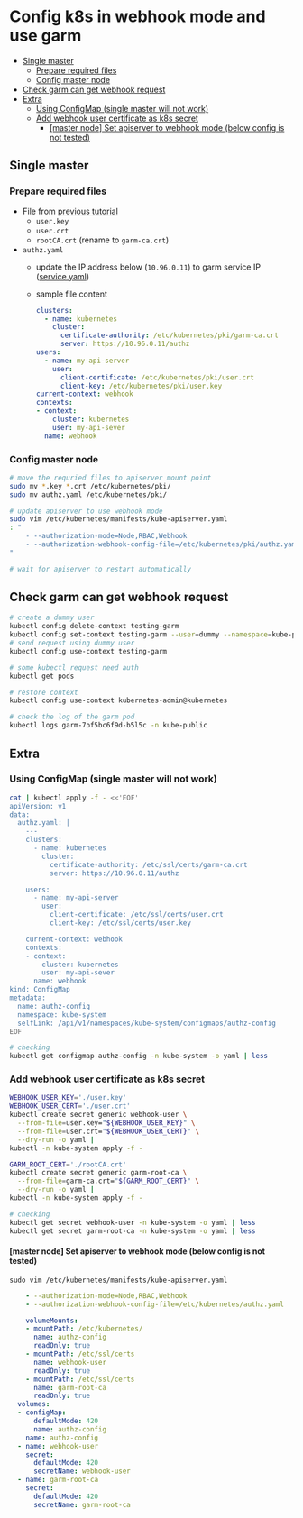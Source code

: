 # Config k8s in webhook mode and use garm

<!-- TOC -->

- [Single master](#single-master)
  - [Prepare required files](#prepare-required-files)
  - [Config master node](#config-master-node)
- [Check garm can get webhook request](#check-garm-can-get-webhook-request)
- [Extra](#extra)
  - [Using ConfigMap (single master will not work)](#using-configmap-single-master-will-not-work)
  - [Add webhook user certificate as k8s secret](#add-webhook-user-certificate-as-k8s-secret)
    - [\[master node\] Set apiserver to webhook mode (below config is not tested)](#master-node-set-apiserver-to-webhook-mode-below-config-is-not-tested)

<!-- /TOC -->
<!--markdownlint-disable MD013-->

## Single master

### Prepare required files

- File from [previous tutorial](./02.%20install-garm.md)
  - `user.key`
  - `user.crt`
  - `rootCA.crt` (rename to `garm-ca.crt`)
- `authz.yaml`
  - update the IP address below (`10.96.0.11`) to garm service IP ([service.yaml](../../k8s/service.yaml))
  - sample file content

    ```yaml
    clusters:
      - name: kubernetes
        cluster:
          certificate-authority: /etc/kubernetes/pki/garm-ca.crt
          server: https://10.96.0.11/authz
    users:
      - name: my-api-server
        user:
          client-certificate: /etc/kubernetes/pki/user.crt
          client-key: /etc/kubernetes/pki/user.key
    current-context: webhook
    contexts:
    - context:
        cluster: kubernetes
        user: my-api-sever
      name: webhook
    ```

### Config master node

```bash
# move the requried files to apiserver mount point
sudo mv *.key *.crt /etc/kubernetes/pki/
sudo mv authz.yaml /etc/kubernetes/pki/

# update apiserver to use webhook mode
sudo vim /etc/kubernetes/manifests/kube-apiserver.yaml
: "
    - --authorization-mode=Node,RBAC,Webhook
    - --authorization-webhook-config-file=/etc/kubernetes/pki/authz.yaml
"

# wait for apiserver to restart automatically
```

## Check garm can get webhook request

```bash
# create a dummy user
kubectl config delete-context testing-garm
kubectl config set-context testing-garm --user=dummy --namespace=kube-public --cluster=kubernetes
# send request using dummy user
kubectl config use-context testing-garm

# some kubectl request need auth
kubectl get pods

# restore context
kubectl config use-context kubernetes-admin@kubernetes

# check the log of the garm pod
kubectl logs garm-7bf5bc6f9d-b5l5c -n kube-public
```

## Extra

### Using ConfigMap (single master will not work)

```bash
cat | kubectl apply -f - <<'EOF'
apiVersion: v1
data:
  authz.yaml: |
    ---
    clusters:
      - name: kubernetes
        cluster:
          certificate-authority: /etc/ssl/certs/garm-ca.crt
          server: https://10.96.0.11/authz

    users:
      - name: my-api-server
        user:
          client-certificate: /etc/ssl/certs/user.crt
          client-key: /etc/ssl/certs/user.key

    current-context: webhook
    contexts:
    - context:
        cluster: kubernetes
        user: my-api-sever
      name: webhook
kind: ConfigMap
metadata:
  name: authz-config
  namespace: kube-system
  selfLink: /api/v1/namespaces/kube-system/configmaps/authz-config
EOF

# checking
kubectl get configmap authz-config -n kube-system -o yaml | less
```

### Add webhook user certificate as k8s secret

```bash
WEBHOOK_USER_KEY='./user.key'
WEBHOOK_USER_CERT='./user.crt'
kubectl create secret generic webhook-user \
  --from-file=user.key="${WEBHOOK_USER_KEY}" \
  --from-file=user.crt="${WEBHOOK_USER_CERT}" \
  --dry-run -o yaml |
kubectl -n kube-system apply -f -

GARM_ROOT_CERT='./rootCA.crt'
kubectl create secret generic garm-root-ca \
  --from-file=garm-ca.crt="${GARM_ROOT_CERT}" \
  --dry-run -o yaml |
kubectl -n kube-system apply -f -

# checking
kubectl get secret webhook-user -n kube-system -o yaml | less
kubectl get secret garm-root-ca -n kube-system -o yaml | less
```

#### [master node] Set apiserver to webhook mode (below config is not tested)

`sudo vim /etc/kubernetes/manifests/kube-apiserver.yaml`

```yaml
    - --authorization-mode=Node,RBAC,Webhook
    - --authorization-webhook-config-file=/etc/kubernetes/authz.yaml

    volumeMounts:
    - mountPath: /etc/kubernetes/
      name: authz-config
      readOnly: true
    - mountPath: /etc/ssl/certs
      name: webhook-user
      readOnly: true
    - mountPath: /etc/ssl/certs
      name: garm-root-ca
      readOnly: true
  volumes:
  - configMap:
      defaultMode: 420
      name: authz-config
    name: authz-config
  - name: webhook-user
    secret:
      defaultMode: 420
      secretName: webhook-user
  - name: garm-root-ca
    secret:
      defaultMode: 420
      secretName: garm-root-ca
```
